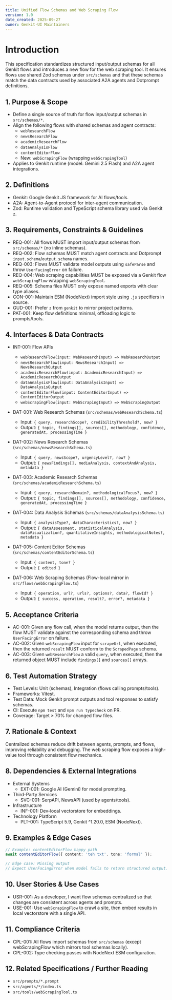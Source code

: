 ```yaml
---
title: Unified Flow Schemas and Web Scraping Flow
version: 1.0
date_created: 2025-09-27
owner: Genkit-UI Maintainers
---
```


# Introduction

This specification standardizes structured input/output schemas for all Genkit flows and introduces a new flow for the web scraping tool. It ensures flows use shared Zod schemas under `src/schemas` and that these schemas match the data contracts used by associated A2A agents and Dotprompt definitions.

## 1. Purpose & Scope

- Define a single source of truth for flow input/output schemas in `src/schemas/*`.
- Align the following flows with shared schemas and agent contracts:
  - `webResearchFlow`
  - `newsResearchFlow`
  - `academicResearchFlow`
  - `dataAnalysisFlow`
  - `contentEditorFlow`
  - New: `webScrapingFlow` (wrapping `webScrapingTool`)
- Applies to Genkit runtime (model: Gemini 2.5 Flash) and A2A agent integrations.

## 2. Definitions

- Genkit: Google Genkit JS framework for AI flows/tools.
- A2A: Agent-to-Agent protocol for inter-agent communication.
- Zod: Runtime validation and TypeScript schema library used via Genkit `z`.

## 3. Requirements, Constraints & Guidelines

- REQ-001: All flows MUST import input/output schemas from `src/schemas/*` (no inline schemas).
- REQ-002: Flow schemas MUST match agent contracts and Dotprompt `input.schema`/`output.schema` names.
- REQ-003: Flows MUST validate model outputs using `safeParse` and throw `UserFacingError` on failure.
- REQ-004: Web scraping capabilities MUST be exposed via a Genkit flow `webScrapingFlow` wrapping `webScrapingTool`.
- REQ-005: Schema files MUST only expose named exports with clear type aliases.
- CON-001: Maintain ESM (NodeNext) import style using `.js` specifiers in source.
- GUD-001: Prefer `z` from `genkit` to mirror project patterns.
- PAT-001: Keep flow definitions minimal, offloading logic to prompts/tools.

## 4. Interfaces & Data Contracts

- INT-001: Flow APIs
  - `webResearchFlow(input: WebResearchInput) => WebResearchOutput`
  - `newsResearchFlow(input: NewsResearchInput) => NewsResearchOutput`
  - `academicResearchFlow(input: AcademicResearchInput) => AcademicResearchOutput`
  - `dataAnalysisFlow(input: DataAnalysisInput) => DataAnalysisOutput`
  - `contentEditorFlow(input: ContentEditorInput) => ContentEditorOutput`
  - `webScrapingFlow(input: WebScrapingInput) => WebScrapingOutput`

- DAT-001: Web Research Schemas (`src/schemas/webResearchSchema.ts`)
  - Input: `{ query, researchScope?, credibilityThreshold?, now? }`
  - Output: `{ topic, findings[], sources[], methodology, confidence, generatedAt, processingTime }`

- DAT-002: News Research Schemas (`src/schemas/newsResearchSchema.ts`)
  - Input: `{ query, newsScope?, urgencyLevel?, now? }`
  - Output: `{ newsFindings[], mediaAnalysis, contextAndAnalysis, metadata }`

- DAT-003: Academic Research Schemas (`src/schemas/academicResearchSchema.ts`)
  - Input: `{ query, researchDomain?, methodologicalFocus?, now? }`
  - Output: `{ topic, findings[], sources[], methodology, confidence, generatedAt, processingTime }`

- DAT-004: Data Analysis Schemas (`src/schemas/dataAnalysisSchema.ts`)
  - Input: `{ analysisType?, dataCharacteristics?, now? }`
  - Output: `{ dataAssessment, statisticalAnalysis, dataVisualization?, quantitativeInsights, methodologicalNotes?, metadata }`

- DAT-005: Content Editor Schemas (`src/schemas/contentEditorSchema.ts`)
  - Input: `{ content, tone? }`
  - Output: `{ edited }`

- DAT-006: Web Scraping Schemas (Flow-local mirror in `src/flows/webScrapingFlow.ts`)
  - Input: `{ operation, url?, urls?, options?, data?, flowId? }`
  - Output: `{ success, operation, result?, error?, metadata }`

## 5. Acceptance Criteria

- AC-001: Given any flow call, when the model returns output, then the flow MUST validate against the corresponding schema and throw `UserFacingError` on failure.
- AC-002: Given `webScrapingFlow` input for `scrapeUrl`, when executed, then the returned `result` MUST conform to the `ScrapedPage` schema.
- AC-003: Given `webResearchFlow` a valid `query`, when executed, then the returned object MUST include `findings[]` and `sources[]` arrays.

## 6. Test Automation Strategy

- Test Levels: Unit (schemas), Integration (flows calling prompts/tools).
- Frameworks: Vitest.
- Test Data: Mock Genkit prompt outputs and tool responses to satisfy schemas.
- CI: Execute `npm test` and `npm run typecheck` on PR.
- Coverage: Target ≥ 70% for changed flow files.

## 7. Rationale & Context

Centralized schemas reduce drift between agents, prompts, and flows, improving reliability and debugging. The web scraping flow exposes a high-value tool through consistent flow mechanics.

## 8. Dependencies & External Integrations

- External Systems
  - EXT-001: Google AI (Gemini) for model prompting.
- Third-Party Services
  - SVC-001: SerpAPI, NewsAPI (used by agents/tools).
- Infrastructure
  - INF-001: Dev-local vectorstore for embeddings.
- Technology Platform
  - PLT-001: TypeScript 5.9, Genkit ^1.20.0, ESM (NodeNext).

## 9. Examples & Edge Cases

```ts
// Example: contentEditorFlow happy path
await contentEditorFlow({ content: 'teh txt', tone: 'formal' });

// Edge case: Missing output
// Expect UserFacingError when model fails to return structured output.
```

## 10. User Stories & Use Cases

- USR-001: As a developer, I want flow schemas centralized so that changes are consistent across agents and prompts.
- USE-001: Use `webScrapingFlow` to crawl a site, then embed results in local vectorstore with a single API.

## 11. Compliance Criteria

- CPL-001: All flows import schemas from `src/schemas` (except webScrapingFlow which mirrors tool schemas locally).
- CPL-002: Type checking passes with NodeNext ESM configuration.

## 12. Related Specifications / Further Reading

- `src/prompts/*.prompt`
- `src/agents/*/index.ts`
- `src/tools/webScrapingTool.ts`
